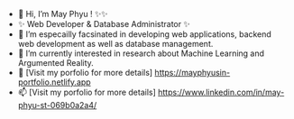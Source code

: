- 👋 Hi, I’m May Phyu ! ✨✨
- ✨ Web Developer & Database Administrator ✨
- 👀 I’m especailly facsinated in developing web applications, backend web development as well as database management.
- 🌱 I’m currently interested in research about Machine Learning and Argumented Reality.
- 💞️ [Visit my porfolio for more details] <https://mayphyusin-portfolio.netlify.app>
- 📫 [Visit my porfolio for more details] <https://www.linkedin.com/in/may-phyu-st-069b0a2a4/>

